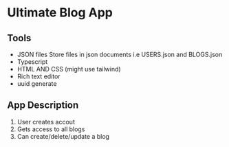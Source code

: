 # Ultimate Blog App

## Tools

- JSON files
  Store files in json documents i.e USERS.json and BLOGS.json
- Typescript
- HTML AND CSS (might use tailwind)
- Rich text editor
- uuid generate

## App Description

1.  User creates accout
2.  Gets access to all blogs
3.  Can create/delete/update a blog

